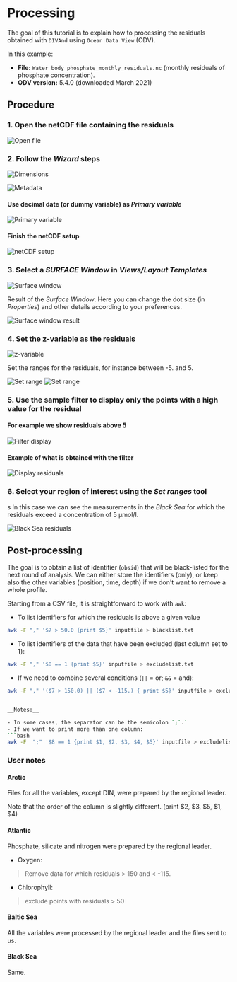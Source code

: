 # Processing

The goal of this tutorial is to explain how to processing the residuals
obtained with `DIVAnd` using `Ocean Data View` (ODV).

In this example:
* __File:__ `Water body phosphate_monthly_residuals.nc` (monthly residuals of
	phosphate concentration).
* __ODV version:__ 5.4.0 (downloaded March 2021)


## Procedure

### 1. Open the netCDF file containing the residuals

![Open file](../figures/ODV-residuals/odv_res01.png "Open file")

### 2. Follow the _Wizard_ steps

![Dimensions](../figures/ODV-residuals/odv_res02.png "Dimensions")

![Metadata](../figures/ODV-residuals/odv_res03.png "Metadata")

#### Use decimal date (or dummy variable) as _Primary variable_
![Primary variable](../figures/ODV-residuals/odv_res04.png "Primary variable")

#### Finish the netCDF setup
![netCDF setup](../figures/ODV-residuals/odv_res05.png "netCDF setup")

### 3. Select a _SURFACE Window_ in _Views/Layout Templates_

![Surface window](../figures/ODV-residuals/odv_res06.png "Surface window")

Result of the _Surface Window_. Here you can change the dot size (in _Properties_) and other details according to your preferences.

![Surface window result](../figures/ODV-residuals/odv_res07.png "Surface window result")

### 4. Set the z-variable as the residuals

![z-variable](../figures/ODV-residuals/odv_res08.png "z-variable")

Set the ranges for the residuals, for instance between -5. and 5.

![Set range](../figures/ODV-residuals/odv_res10.png "Set range")
![Set range](../figures/ODV-residuals/odv_res11.png "Set range")

### 5. Use the sample filter to display only the points with a high value for the residual

#### For example we show residuals above 5
![Filter display](../figures/ODV-residuals/odv_res12.png "Filter display")

#### Example of what is obtained with the filter
![Display residuals](../figures/ODV-residuals/odv_res13.png "Display residuals")

### 6. Select your region of interest using the _Set ranges_ tool
s
In this case we can see the measurements in the _Black Sea_ for which the residuals exceed a concentration of 5 µmol/l.

![Black Sea residuals](../figures/ODV-residuals/odv_res14.png "Black Sea")


## Post-processing

The goal is to obtain a list of identifier (`obsid`) that will be black-listed
for the next round of analysis. We can either store the identifiers (only), or
keep also the other variables (position, time, depth) if we don't want to remove a whole
profile.

Starting from a CSV file, it is straightforward to work with `awk`:

* To list identifiers for which the residuals is above a given value
```bash
awk -F "," '$7 > 50.0 {print $5}' inputfile > blacklist.txt
```

* To list identifiers of the data that have been excluded (last column set to __1__):
```bash
awk -F "," '$8 == 1 {print $5}' inputfile > excludelist.txt
```

* If we need to combine several conditions (`||` = or; `&&` = and):
```bash
awk -F "," '($7 > 150.0) || ($7 < -115.) { print $5}' inputfile > excludelist.txt


__Notes:__

- In some cases, the separator can be the semicolon `;`.`
- If we want to print more than one column:
```bash
awk -F  ";" '$8 == 1 {print $1, $2, $3, $4, $5}' inputfile > excludelist.txt
```


### User notes

#### Arctic

Files for all the variables, except DIN, were prepared by the regional leader.

Note that the order of the column is slightly different.
(print $2, $3, $5, $1, $4)

#### Atlantic
Phosphate, silicate and nitrogen were prepared by the regional leader.

* Oxygen:
> Remove data for which residuals > 150 and < -115.

* Chlorophyll:
> exclude points with residuals > 50

#### Baltic Sea
All the variables were processed by the regional leader and the files sent to us.

#### Black Sea
Same.

